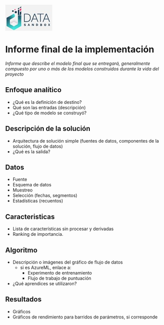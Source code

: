<img src="/App/logdat.JPG" alt="My cool logo"/>

# Informe final de la implementación
_Informe que describe el modelo final que se entregará, generalmente compuesto por uno o más de los modelos construidos durante la vida del proyecto_

## Enfoque analítico
* ¿Qué es la definición de destino?
* Qué son las entradas (descripción)
* ¿Qué tipo de modelo se construyó?

## Descripción de la solución
* Arquitectura de solución simple (fuentes de datos, componentes de la solución, flujo de datos)
* ¿Qué es la salida?

## Datos
* Fuente
* Esquema de datos
* Muestreo
* Selección (fechas, segmentos)
* Estadísticas (recuentos)

## Caracteristicas
* Lista de características sin procesar y derivadas
* Ranking de importancia.

## Algoritmo
* Descripción o imágenes del gráfico de flujo de datos
   * si es AzureML, enlace a:
     * Experimento de entrenamiento
     * Flujo de trabajo de puntuación
* ¿Qué aprendices se utilizaron?

## Resultados
* Gráficos
* Gráficos de rendimiento para barridos de parámetros, si corresponde
